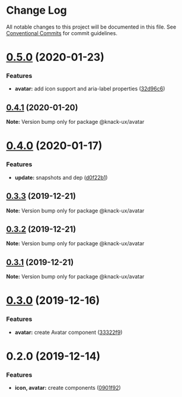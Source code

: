 # Change Log

All notable changes to this project will be documented in this file.
See [Conventional Commits](https://conventionalcommits.org) for commit guidelines.

# [0.5.0](https://github.com/knack-ux/knack-ux/compare/@knack-ux/avatar@0.4.1...@knack-ux/avatar@0.5.0) (2020-01-23)


### Features

* **avatar:** add icon support and aria-label properties ([32d96c6](https://github.com/knack-ux/knack-ux/commit/32d96c6))





## [0.4.1](https://github.com/knack-ux/knack-ux/compare/@knack-ux/avatar@0.4.0...@knack-ux/avatar@0.4.1) (2020-01-20)

**Note:** Version bump only for package @knack-ux/avatar





# [0.4.0](https://github.com/knack-ux/knack-ux/compare/@knack-ux/avatar@0.3.3...@knack-ux/avatar@0.4.0) (2020-01-17)


### Features

* **update:** snapshots and dep ([d0f22b1](https://github.com/knack-ux/knack-ux/commit/d0f22b1))





## [0.3.3](https://github.com/knack-ux/knack-ux/compare/@knack-ux/avatar@0.3.2...@knack-ux/avatar@0.3.3) (2019-12-21)

**Note:** Version bump only for package @knack-ux/avatar





## [0.3.2](https://github.com/knack-ux/knack-ux/compare/@knack-ux/avatar@0.3.1...@knack-ux/avatar@0.3.2) (2019-12-21)

**Note:** Version bump only for package @knack-ux/avatar





## [0.3.1](https://github.com/knack-ux/knack-ux/compare/@knack-ux/avatar@0.3.0...@knack-ux/avatar@0.3.1) (2019-12-21)

**Note:** Version bump only for package @knack-ux/avatar





# [0.3.0](https://github.com/knack-ux/knack-ux/compare/@knack-ux/avatar@0.2.0...@knack-ux/avatar@0.3.0) (2019-12-16)


### Features

* **avatar:** create Avatar component ([33322f9](https://github.com/knack-ux/knack-ux/commit/33322f9))





# 0.2.0 (2019-12-14)


### Features

* **icon, avatar:** create components ([0901f92](https://github.com/knack-ux/knack-ux/commit/0901f92))
